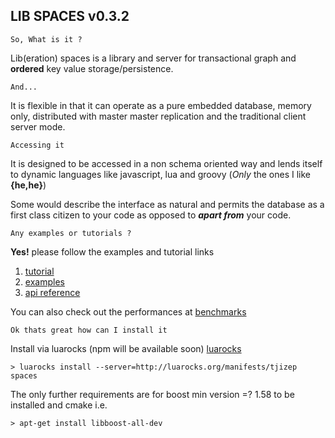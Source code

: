 ****LIB SPACES**** v0.3.2
--

    So, What is it ?

Lib(eration) spaces is a library and server for transactional graph and **ordered** key value storage/persistence. 

    And...
It is flexible in that it can operate as a pure embedded database, memory only, distributed with master master 
replication and the traditional client server mode.
  

    Accessing it

It is designed to be accessed in a non schema oriented way and lends itself to dynamic languages like javascript, 
lua and groovy (*Only* the ones I like **{he,he}**)

Some would describe the interface as natural and permits the database as a first class citizen to your code as opposed 
to **_apart from_** your code.

    Any examples or tutorials ?

****Yes!**** please follow the examples and tutorial links 
1. [tutorial](docs/TUTORIAL.md) 
2. [examples](docs/EXAMPLES.md)
3. [api reference](docs/API.md)
 
You can also check out the performances at
[benchmarks](docs/BENCHMARKS.md) 

    Ok thats great how can I install it
Install via luarocks (npm will be available soon) [luarocks](https://luarocks.org/)
    
    > luarocks install --server=http://luarocks.org/manifests/tjizep spaces
  
 The only further requirements are for boost min version =? 1.58 to be installed 
 and cmake i.e.
 
    > apt-get install libboost-all-dev 


